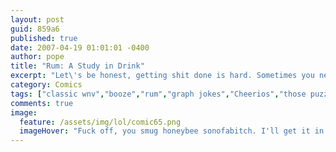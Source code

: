 ```yaml
---
layout: post
guid: 859a6
published: true
date: 2007-04-19 01:01:01 -0400
author: pope
title: "Rum: A Study in Drink"
excerpt: "Let\'s be honest, getting shit done is hard. Sometimes you need to take a bit of a break and release the Kraken. Then you can face your work with a new appreciation for just how much effort it really is, and then give up completely and keep drinking."
category: Comics
tags: ["classic wnv","booze","rum","graph jokes","Cheerios","those puzzles are hard okay"]
comments: true 
image:
  feature: /assets/img/lol/comic65.png
  imageHover: "Fuck off, you smug honeybee sonofabitch. I'll get it in my own time."
---
```


